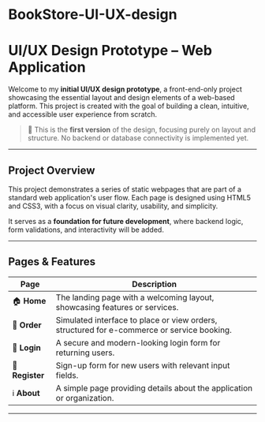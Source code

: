 # BookStore-UI-UX-design

# UI/UX Design Prototype – Web Application

Welcome to my **initial UI/UX design prototype**, a front-end-only project showcasing the essential layout and design elements of a web-based platform. This project is created with the goal of building a clean, intuitive, and accessible user experience from scratch.

> 🔰 This is the **first version** of the design, focusing purely on layout and structure. No backend or database connectivity is implemented yet.

---

## Project Overview

This project demonstrates a series of static webpages that are part of a standard web application's user flow. Each page is designed using HTML5 and CSS3, with a focus on visual clarity, usability, and simplicity.

It serves as a **foundation for future development**, where backend logic, form validations, and interactivity will be added.

---

##  Pages & Features

| Page         | Description                                                                 |
|--------------|-----------------------------------------------------------------------------|
| 🏠 **Home**     | The landing page with a welcoming layout, showcasing features or services. |
| 🛒 **Order**    | Simulated interface to place or view orders, structured for e-commerce or service booking. |
| 🔐 **Login**    | A secure and modern-looking login form for returning users.                |
| 📝 **Register** | Sign-up form for new users with relevant input fields.                     |
| ℹ️ **About**     | A simple page providing details about the application or organization.    |

---
